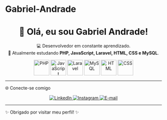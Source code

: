 # Gabriel-Andrade

<!-- Perfil README - Lala Trelson -->

<h1 align="center">👋 Olá, eu sou Gabriel Andrade!</h1>

<p align="center">
  💻 Desenvolvedor em constante aprendizado. <br>
  🚀 Atualmente estudando <strong>PHP, JavaScript, Laravel, HTML, CSS e MySQL</strong>.
</p>

<p align="center">
  <!-- Linguagens -->
  <img src="https://cdn.jsdelivr.net/gh/devicons/devicon/icons/php/php-original.svg" alt="PHP" width="50" height="50"/>
  <img src="https://cdn.jsdelivr.net/gh/devicons/devicon/icons/javascript/javascript-original.svg" alt="JavaScript" width="50" height="50"/>
 <img src="https://upload.wikimedia.org/wikipedia/commons/9/9a/Laravel.svg" alt="Laravel" width="50" height="50"/>
  <img src="https://cdn.jsdelivr.net/gh/devicons/devicon/icons/mysql/mysql-original.svg" alt="MySQL" width="50" height="50"/>
  <img src="https://cdn.jsdelivr.net/gh/devicons/devicon/icons/html5/html5-original.svg" alt="HTML" width="50" height="50"/>
  <img src="https://cdn.jsdelivr.net/gh/devicons/devicon/icons/css3/css3-original.svg" alt="CSS" width="50" height="50"/>
</p>

---

🌐 Conecte-se comigo

<p align="center">
  <a href=https://www.linkedin.com/in/gabriel-andrade-90626734a/?trk=opento_sprofile_topcard" target="_blank">
    <img src="https://img.shields.io/badge/LinkedIn-0077B5?style=for-the-badge&logo=linkedin&logoColor=white" alt="LinkedIn"/>
  </a>
  <a href="https://www.instagram.com/seu-instagram" target="_blank">
    <img src="https://img.shields.io/badge/Instagram-E4405F?style=for-the-badge&logo=instagram&logoColor=white" alt="Instagram"/>
  </a>
  <a href="mailto:gabrieloliveiraandrade680@hotmail.com">
    <img src="https://img.shields.io/badge/Email-D14836?style=for-the-badge&logo=gmail&logoColor=white" alt="E-mail"/>
  </a>
</p>

---
  ✨ Obrigado por visitar meu perfil! ✨
</p>
